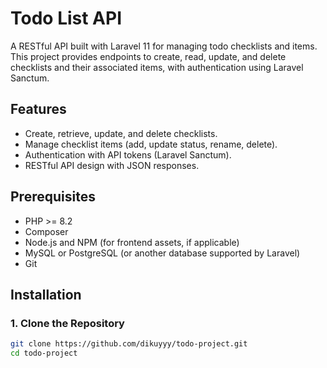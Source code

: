 # Todo List API

A RESTful API built with Laravel 11 for managing todo checklists and items. This project provides endpoints to create, read, update, and delete checklists and their associated items, with authentication using Laravel Sanctum.

## Features
- Create, retrieve, update, and delete checklists.
- Manage checklist items (add, update status, rename, delete).
- Authentication with API tokens (Laravel Sanctum).
- RESTful API design with JSON responses.

## Prerequisites
- PHP >= 8.2
- Composer
- Node.js and NPM (for frontend assets, if applicable)
- MySQL or PostgreSQL (or another database supported by Laravel)
- Git

## Installation

### 1. Clone the Repository
```bash
git clone https://github.com/dikuyyy/todo-project.git
cd todo-project
